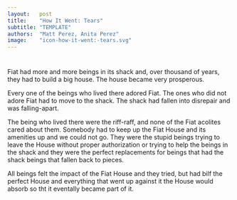 ```yaml
---
layout:   post
title:    "How It Went: Tears"
subtitle: "TEMPLATE"
authors:  "Matt Perez, Anita Perez"
image:    "icon-how-it-went:-tears.svg"
---
```


<div style='display:none; '>
 <p>Their story continues&hellip;</p>
</div>

<h1></h1>
 <p>Fiat had more and more beings in its shack and, over thousand of years, they had to build a big house. The house became very prosperous.</p>
 <p>Every one of the beings who lived there adored Fiat. The ones who did not adore Fiat had to move to the shack. The shack had fallen into disrepair and was falling-apart.</p>
 <p>The being who lived there were the riff-raff, and none of the Fiat acolites cared about them. Somebody had to keep up the Fiat House and its amenities up and we could not go. They were the stupid beings trying to leave the House without proper authorization or trying to help the beings in the shack and they were the perfect replacements for beings that had the shack beings that fallen back to pieces.</p>
 <p>All beings felt the impact of the Fiat House and they tried, but had bilf the perfect House and everything that went up against it the House would absorb so tht it eventally became part of it.</p>
 <p></p>
 <p></p>
 <p></p>
 <p></p>

<h1></h1>
 <p></p>

<h1></h1>
 <p></p>

<h1></h1>
 <p></p>

<h1></h1>
 <p></p>

<h1></h1>
 <p></p>

<h1></h1>
 <p></p>

<h1></h1>
 <p></p>

<h1></h1>
 <p></p>

<h1></h1>
 <p></p>